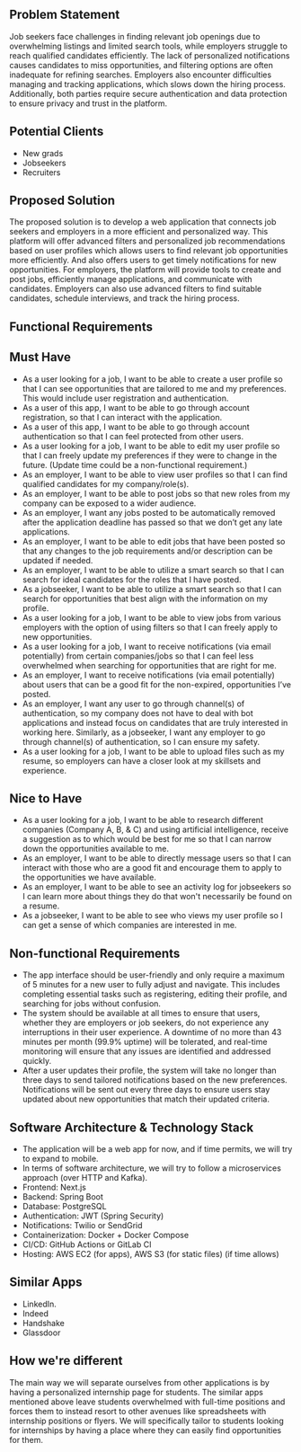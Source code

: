 ## Problem Statement
Job seekers face challenges in finding relevant job openings due to overwhelming listings and limited search tools, while employers struggle to reach qualified candidates efficiently. The lack of personalized notifications causes candidates to miss opportunities, and filtering options are often inadequate for refining searches. Employers also encounter difficulties managing and tracking applications, which slows down the hiring process. Additionally, both parties require secure authentication and data protection to ensure privacy and trust in the platform.

## Potential Clients
- New grads
- Jobseekers
- Recruiters

## Proposed Solution 
The proposed solution is to develop a web application that connects job seekers and employers in a more efficient and personalized way. This platform will offer advanced filters and personalized job recommendations based on user profiles which allows users to find relevant job opportunities more efficiently. And also offers users to get timely notifications for new opportunities. For employers, the platform will provide tools to create and post jobs, efficiently manage applications, and communicate with candidates. Employers can also use advanced filters to find suitable candidates, schedule interviews, and track the hiring process.

## Functional Requirements

## Must Have
- As a user looking for a job, I want to be able to create a user profile so that I can see opportunities that are tailored to me and my preferences. This would include user registration and authentication. 
- As a user of this app, I want to be able to go through account registration, so that I can interact with the application.
- As a user of this app, I want to be able to go through account authentication so that I can feel protected from other users. 
- As a user looking for a job, I want to be able to edit my user profile so that I can freely update my preferences if they were to change in the future. (Update time could be a non-functional requirement.)
- As an employer, I want to be able to view user profiles so that I can find qualified candidates for my company/role(s). 
- As an employer, I want to be able to post jobs so that new roles from my company can be exposed to a wider audience.
- As an employer, I want any jobs posted to be automatically removed after the application deadline has passed so that we don’t get any late applications. 
- As an employer, I want to be able to edit jobs that have been posted so that any changes to the job requirements and/or description can be updated if needed.
- As an employer, I want to be able to utilize a smart search so that I can search for ideal candidates for the roles that I have posted. 
- As a jobseeker, I want to be able to utilize a smart search so that I can search for opportunities that best align with the information on my profile.
- As a user looking for a job, I want to be able to view jobs from various employers with the option of using filters so that I can freely apply to new opportunities. 
- As a user looking for a job, I want to receive notifications (via email potentially) from certain companies/jobs so that I can feel less overwhelmed when searching for opportunities that are right for me.
- As an employer, I want to receive notifications (via email potentially) about users that can be a good fit for the non-expired, opportunities I’ve posted.
- As an employer, I want any user to go through channel(s) of authentication, so my company does not have to deal with bot applications and instead focus on candidates that are truly interested in working here. Similarly, as a jobseeker, I want any employer to go through channel(s) of authentication, so I can ensure my safety.
- As a user looking for a job, I want to be able to upload files such as my resume, so employers can have a closer look at my skillsets and experience.

## Nice to Have
- As a user looking for a job, I want to be able to research different companies (Company A, B, & C) and using artificial intelligence, receive a suggestion as to which would be best for me so that I can narrow down the opportunities available to me. 
- As an employer, I want to be able to directly message users so that I can interact with those who are a good fit and encourage them to apply to the opportunities we have available. 
- As an employer, I want to be able to see an activity log for jobseekers so I can learn more about things they do that won't necessarily be found on a resume. 
- As a jobseeker, I want to be able to see who views my user profile so I can get a sense of which companies are interested in me. 

## Non-functional Requirements
- The app interface should be user-friendly and only require a maximum of 5 minutes for a new user to fully adjust and navigate. This includes completing essential tasks such as registering, editing their profile, and searching for jobs without confusion.
- The system should be available at all times to ensure that users, whether they are employers or job seekers, do not experience any interruptions in their user experience. A downtime of no more than 43 minutes per month (99.9% uptime) will be tolerated, and real-time monitoring will ensure that any issues are identified and addressed quickly.
- After a user updates their profile, the system will take no longer than three days to send tailored notifications based on the new preferences. Notifications will be sent out every three days to ensure users stay updated about new opportunities that match their updated criteria.

## Software Architecture & Technology Stack
- The application will be a web app for now, and if time permits, we will try to expand to mobile. 
- In terms of software architecture, we will try to follow a microservices approach (over HTTP and Kafka).
- Frontend: Next.js
- Backend: Spring Boot
- Database: PostgreSQL
- Authentication: JWT (Spring Security)
- Notifications: Twilio or SendGrid
- Containerization: Docker + Docker Compose
- CI/CD: GitHub Actions or GitLab CI
- Hosting: AWS EC2 (for apps), AWS S3 (for static files) (if time allows)

## Similar Apps
- LinkedIn. 
- Indeed
- Handshake
- Glassdoor

## How we're different
The main way we will separate ourselves from other applications is by having a personalized internship page for students. The similar apps mentioned above leave students overwhelmed with full-time positions and forces them to instead resort to other avenues like spreadsheets with internship positions or flyers. We will specifically tailor to students looking for internships by having a place where they can easily find opportunities for them.  
